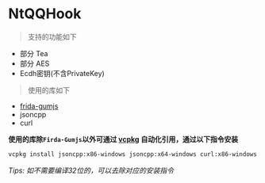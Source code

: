 # NtQQHook

> 支持的功能如下

* 部分 Tea
* 部分 AES
* Ecdh密钥(不含PrivateKey)

> 使用的库如下

* [frida-gumjs](https://github.com/frida/frida/releases/tag/16.2.1)
* jsoncpp
* curl

**使用的库除`Firda-Gumjs`以外可通过 [vcpkg](https://github.com/microsoft/vcpkg) 自动化引用，通过以下指令安装**

```bash
vcpkg install jsoncpp:x86-windows jsoncpp:x64-windows curl:x86-windows curl:x64-windows
```

*Tips: 如不需要编译32位的，可以去除对应的安装指令*
